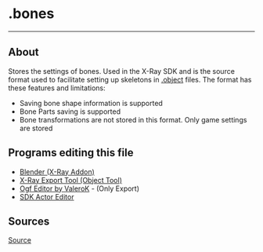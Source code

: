 # .bones

___

## About

Stores the settings of bones. Used in the X-Ray SDK and is the source format used to facilitate setting up skeletons in [.object]() files. The format has these features and limitations:

- Saving bone shape information is supported
- Bone Parts saving is supported
- Bone transformations are not stored in this format. Only game settings are stored

## Programs editing this file

- [Blender (X-Ray Addon)](../../blender/index.html)
- [X-Ray Export Tool (Object Tool)](../../modding-tools-and-resources/modding-modding-tools/xray-export-tool.md)
- [Ogf Editor by ValeroK](../../modding-tools/ogf-editor-by-valerok.md) - (Only Export)
- [SDK Actor Editor](../../sdk/index.html)

## Sources

[Source](https://github.com/PavelBlend/blender-xray/wiki/Formats#bones)
